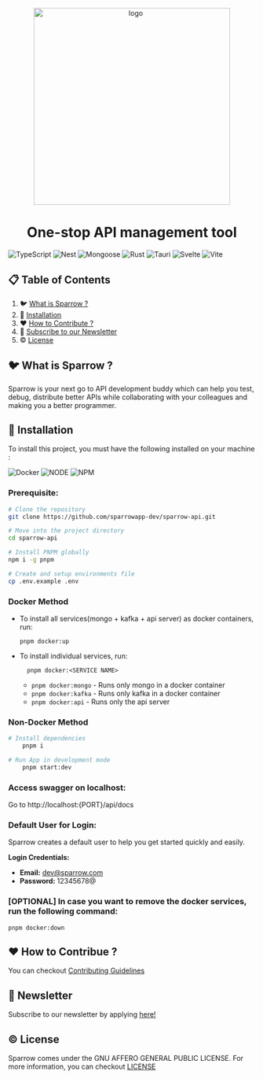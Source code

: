<p align="center">
<a href="https://sparrows-newsletter.beehiiv.com/subscribe">
<img src="https://sparrowassets.blob.core.windows.net/publicassest/sparrow-logo.png" width="400" alt="logo"/>
</a>
</p>
 
<h1 align="center">
One-stop API management tool
</h1>
 
![TypeScript](https://img.shields.io/badge/-TypeScript-black?style=for-the-badge&logoColor=white&logo=typescript&color=2F73BF)
![Nest](https://img.shields.io/badge/-NestJs-black?style=for-the-badge&logo=nestjs&color=E0234D)
![Mongoose](https://img.shields.io/badge/-MongoDB-black?style=for-the-badge&logoColor=white&logo=mongodb&color=127237)
![Rust](https://img.shields.io/badge/-Rust-black?style=for-the-badge&logoColor=white&logo=rust&color=000000)
![Tauri](https://img.shields.io/badge/Tauri-FFC131?style=for-the-badge&logo=Tauri&logoColor=white)
![Svelte](https://img.shields.io/badge/Svelte-4A4A55?style=for-the-badge&logo=svelte&logoColor=FF3E00)
![Vite](https://img.shields.io/badge/Vite-B73BFE?style=for-the-badge&logo=vite&logoColor=FFD62E)
 
 
## 📋 Table of Contents
 
1. 🐦 [What is Sparrow ?](#what-is-sparrow)
2. 🔨 [Installation](#installation)
3. ❤️ [How to Contribute ?](#contributors)
4. 📨 [Subscribe to our Newsletter](#subscribe-to-our-newsletter)
5. ©️  [License](#license)
 
## <a name="what-is-sparrow">🐦 What is Sparrow ?</a>
 
Sparrow is your next go to API development buddy which can help you test, debug, distribute better APIs while collaborating with your colleagues and making you a better programmer.
 
## <a name="installation">🔨 Installation</a>
 
To install this project, you must have the following installed on your machine :

![Docker](https://img.shields.io/badge/-Docker-black?style=for-the-badge&logoColor=white&logo=docker&color=2496ED)
![NODE](https://img.shields.io/badge/-Node.js-black?style=for-the-badge&logoColor=white&logo=nodedotjs&color=339933)
![NPM](https://img.shields.io/badge/-NPM-black?style=for-the-badge&logoColor=white&logo=npm&color=CB3837)

### Prerequisite:

```bash
# Clone the repository
git clone https://github.com/sparrowapp-dev/sparrow-api.git

# Move into the project directory
cd sparrow-api

# Install PNPM globally
npm i -g pnpm

# Create and setup environments file
cp .env.example .env
```

### Docker Method

- To install all services(mongo + kafka + api server) as docker containers, run:

  `pnpm docker:up `

- To install individual services, run:

        pnpm docker:<SERVICE NAME>

  - `pnpm docker:mongo` - Runs only mongo in a docker container
  - `pnpm docker:kafka` - Runs only kafka in a docker container
  - `pnpm docker:api` - Runs only the api server

### Non-Docker Method

```bash
# Install dependencies
	pnpm i

# Run App in development mode
	pnpm start:dev
```

### Access swagger on localhost:

Go to http://localhost:{PORT}/api/docs

### Default User for Login:

Sparrow creates a default user to help you get started quickly and easily.

**Login Credentials:**

- **Email:** dev@sparrow.com
- **Password:** 12345678@

### [OPTIONAL] In case you want to remove the docker services, run the following command:

`pnpm docker:down`

## <a name="contributors">❤️ How to Contribue ?</a>

You can checkout [Contributing Guidelines](./docs/CONTRIBUTING.md)

## <a name="subscribe-to-our-newsletter">📨 Newsletter</a>

Subscribe to our newsletter by applying [here!](https://sparrows-newsletter.beehiiv.com/subscribe)

## <a name="license">©️ License</a>

Sparrow comes under the GNU AFFERO GENERAL PUBLIC LICENSE. For more information, you can checkout [LICENSE](./LICENSE)
